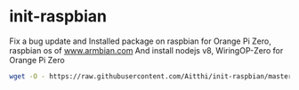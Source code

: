 # init-raspbian
Fix a bug update and Installed package on raspbian for Orange Pi Zero, raspbian os of www.armbian.com And install nodejs v8, WiringOP-Zero for Orange Pi Zero

```sh
wget -O - https://raw.githubusercontent.com/Aitthi/init-raspbian/master/init.sh | bash

```
